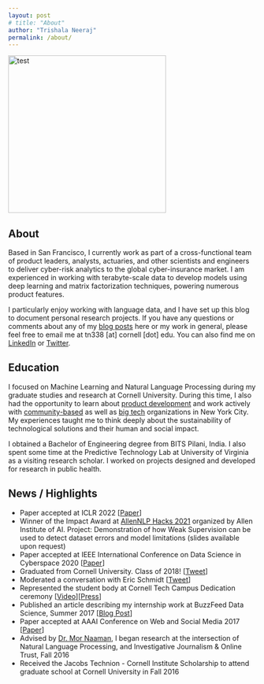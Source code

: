 ```yaml
---
layout: post
# title: "About"
author: "Trishala Neeraj"
permalink: /about/
---
```


<!-- <img src="https://drive.google.com/uc?export=&id=1to24tk7ZS12Y3cq5U2nLxIubWcsx_r7I" alt="test" width="320" height=auto /> -->
<img src="https://drive.google.com/uc?export=&id=10c5yIPVICUyDNxlBwLGX6R5Be4jVj-uU" alt="test" width="320" height=auto> 


## About
Based in San Francisco, I currently work as part of a cross-functional team of product leaders, analysts, actuaries, and other scientists and engineers to deliver cyber-risk analytics to the global cyber-insurance market. I am experienced in working with terabyte-scale data to develop models using deep learning and matrix factorization techniques, powering numerous product features.

I particularly enjoy working with language data, and I have set up this blog to document personal research projects. If you have any questions or comments about any of my [blog posts](http://trishalaneeraj.github.io/) here or my work in general, please feel free to email me at tn338 [at] cornell [dot] edu. You can also find me on [LinkedIn](https://www.linkedin.com/in/trishalaneeraj/) or [Twitter](https://twitter.com/trishalaneeraj).

## Education
I focused on Machine Learning and Natural Language Processing during my graduate studies and research at Cornell University. During this time, I also had the opportunity to learn about [product development](https://tech.cornell.edu/news/video-tech-with-a-purpose/) and work actively with [community-based](https://medium.com/p/66120ec11854#f79f) as well as [big tech](https://tech.cornell.edu/news/product-challenge-google-cio/) organizations in New York City. My experiences taught me to think deeply about the sustainability of technological solutions and their human and social impact.

I obtained a Bachelor of Engineering degree from BITS Pilani, India. I also spent some time at the Predictive Technology Lab at University of Virginia as a visiting research scholar. I worked on projects designed and developed for research in public health.

## News / Highlights
* Paper accepted at ICLR 2022 [[Paper](https://arxiv.org/abs/2110.08207)]
* Winner of the Impact Award at [AllenNLP Hacks 2021](https://allennlp-hackathon.apps.allenai.org/) organized by Allen Institute of AI. Project: Demonstration of how Weak Supervision can be used to detect dataset errors and model limitations (slides available upon request) 
* Paper accepted at IEEE International Conference on Data Science in Cyberspace 2020 [[Paper](https://ieeexplore.ieee.org/abstract/document/9172854)]
* Graduated from Cornell University. Class of 2018! [[Tweet](https://twitter.com/CornellInfoSci/status/1000490385699991552)]
* Moderated a conversation with Eric Schmidt [[Tweet](https://twitter.com/trishalaneeraj/status/969640286132559877)]
* Represented the student body at Cornell Tech Campus Dedication ceremony [[Video](https://www.youtube.com/watch?v=sDlt4AIKJjw&feature=youtu.be)][[Press](https://www.governor.ny.gov/news/video-photos-rush-transcript-governor-cuomo-delivers-remarks-ribbon-cutting-cornell-tech-campus)]
* Published an article describing my internship work at BuzzFeed Data Science, Summer 2017 [[Blog Post](https://tech.buzzfeed.com/how-we-tagged-14-000-buzzfeed-quizzes-using-k-means-clustering-95fc46bc6daf)]
* Paper accepted at AAAI Conference on Web and Social Media 2017 [[Paper](https://www.aaai.org/ocs/index.php/ICWSM/ICWSM17/paper/view/15630/14864)]
* Advised by [Dr. Mor Naaman](https://people.jacobs.cornell.edu/mor/), I began research at the intersection of Natural Language Processing, and Investigative Journalism & Online Trust, Fall 2016
* Received the Jacobs Technion - Cornell Institute Scholarship to attend graduate school at Cornell University in Fall 2016